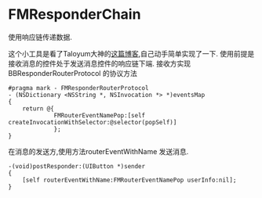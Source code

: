 # FMResponderChain
使用响应链传递数据.


这个小工具是看了Taloyum大神的[这篇博客](https://casatwy.com/responder_chain_communication.html),自己动手简单实现了一下. 
使用前提是接收消息的控件处于发送消息控件的响应链下端.
接收方实现 BBResponderRouterProtocol 的协议方法
```
#pragma mark - FMResponderRouterProtocol
- (NSDictionary <NSString *, NSInvocation *> *)eventsMap
{
    return @{
             FMRouterEventNamePop:[self createInvocationWithSelector:@selector(popSelf)]
             };
}
```
在消息的发送方,使用方法routerEventWithName 发送消息.
```
-(void)postResponder:(UIButton *)sender
{
    [self routerEventWithName:FMRouterEventNamePop userInfo:nil];
}
```